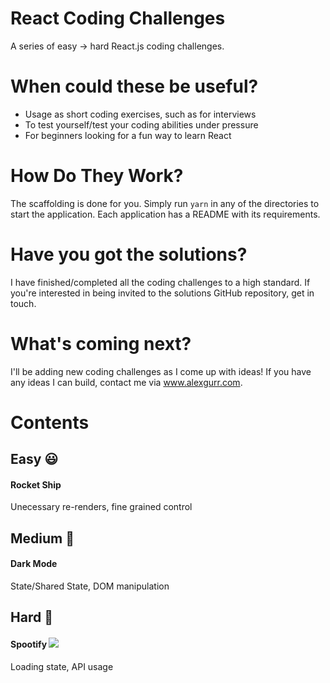 # React Coding Challenges

A series of easy -> hard React.js coding challenges.

# When could these be useful?
- Usage as short coding exercises, such as for interviews
- To test yourself/test your coding abilities under pressure
- For beginners looking for a fun way to learn React 

# How Do They Work?
The scaffolding is done for you. Simply run `yarn` in any of the directories to start the application. Each application has a README with its requirements.

# Have you got the solutions?
I have finished/completed all the coding challenges to a high standard. If you're interested in being invited to the solutions GitHub repository, get in touch.

# What's coming next?
I'll be adding new coding challenges as I come up with ideas! If you have any ideas I can build, contact me via www.alexgurr.com.

# Contents
## Easy 😃
#### Rocket Ship
Unecessary re-renders, fine grained control 

## Medium 😬
#### Dark Mode
State/Shared State, DOM manipulation

## Hard 🤨
#### Spootify <img src="https://img.shields.io/badge/Coming%20Soon-%F0%9F%95%92-green" />
Loading state, API usage
